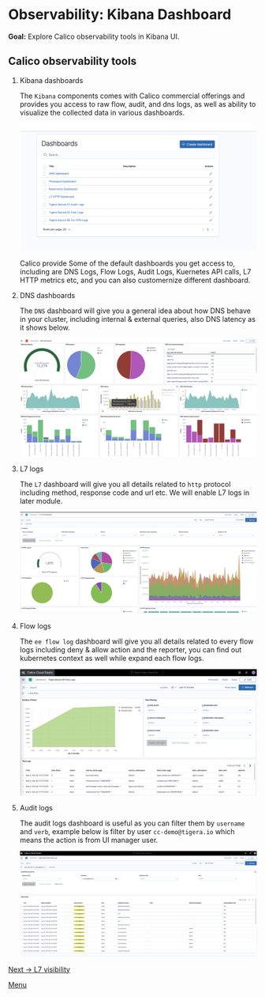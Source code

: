 # Observability: Kibana Dashboard

**Goal:** Explore Calico observability tools in Kibana UI.

## Calico observability tools

1. Kibana dashboards

    The `Kibana` components comes with Calico commercial offerings and provides you access to raw flow, audit, and dns logs, as well as ability to visualize the collected data in various dashboards.

    ![kibana dashboard](../img/kibana-dashboard.png)

    Calico provide Some of the default dashboards you get access to, including are DNS Logs, Flow Logs, Audit Logs, Kuernetes API calls, L7 HTTP metrics etc, and you can also customernize different dashboard. 


2. DNS dashboards   

    The `DNS` dashboard will give you a general idea about how DNS behave in your cluster, including internal & external queries, also DNS latency as it shows below.

     ![kibana dns dashboard](../img/kibana-dns-dashboard.png)



3. L7 logs    

    The `L7` dashboard will give you all details related to `http` protocol including method, response code and url etc. We will enable L7 logs in later module.

     ![kibana l7 logs](../img/kibana-l7-log.png)



4. Flow logs

    The `ee flow log` dashboard will give you all details related to every flow logs including deny & allow action and the reporter, you can find out kubernetes context as well while expand each flow logs.

     ![kibana flow logs](../img/kibana-flow-logs.png)



5. Audit logs

    The audit logs dashboard is useful as you can filter them by `username` and `verb`, example below is filter by user `cc-demo@tigera.io` which means the action is from UI manager user. 

     ![kibana audit logs](../img/kibana-audit-log.png)



[Next -> L7 visibility](../modules/enable-l7-visibility.md) 

[Menu](../README.md)
